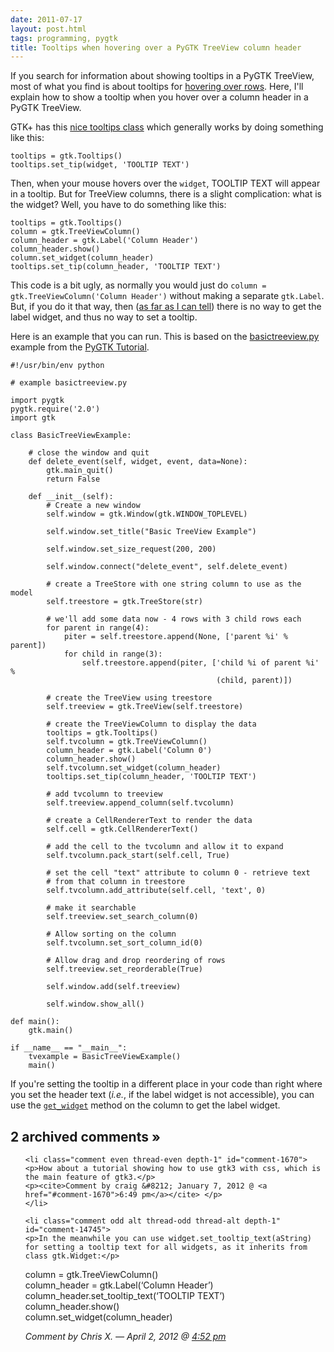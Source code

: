 ```yaml
---
date: 2011-07-17
layout: post.html
tags: programming, pygtk
title: Tooltips when hovering over a PyGTK TreeView column header
---
```


If you search for information about showing tooltips in a PyGTK TreeView, most of what you find is about tooltips for <a href="http://faq.pygtk.org/index.py?req=show&file=faq13.046.htp">hovering over rows</a>. Here, I'll explain how to show a tooltip when you hover over a column header in a PyGTK TreeView.

<!--more-->

GTK+ has this <a href="http://www.pygtk.org/docs/pygtk/class-gtktooltip.html">nice tooltips class</a> which generally works by doing something like this:

    tooltips = gtk.Tooltips()
    tooltips.set_tip(widget, 'TOOLTIP TEXT')

Then, when your mouse hovers over the `widget`, TOOLTIP TEXT will appear in a tooltip. But for TreeView columns, there is a slight complication: what is the widget? Well, you have to do something like this:

    tooltips = gtk.Tooltips()
    column = gtk.TreeViewColumn()
    column_header = gtk.Label('Column Header')
    column_header.show()
    column.set_widget(column_header)
    tooltips.set_tip(column_header, 'TOOLTIP TEXT')

This code is a bit ugly, as normally you would just do `column = gtk.TreeViewColumn('Column Header')` without making a separate `gtk.Label`. But, if you do it that way, then (<a href="http://www.pygtk.org/docs/pygtk/class-gtktreeviewcolumn.html#method-gtktreeviewcolumn--get-widget">as far as I can tell</a>) there is no way to get the label widget, and thus no way to set a tooltip.

Here is an example that you can run. This is based on the <a href="http://www.pygtk.org/pygtk2tutorial/examples/basictreeview.py">basictreeview.py</a> example from the <a href="http://www.pygtk.org/pygtk2tutorial/">PyGTK Tutorial</a>.

    #!/usr/bin/env python

    # example basictreeview.py

    import pygtk
    pygtk.require('2.0')
    import gtk

    class BasicTreeViewExample:

        # close the window and quit
        def delete_event(self, widget, event, data=None):
            gtk.main_quit()
            return False

        def __init__(self):
            # Create a new window
            self.window = gtk.Window(gtk.WINDOW_TOPLEVEL)

            self.window.set_title("Basic TreeView Example")

            self.window.set_size_request(200, 200)

            self.window.connect("delete_event", self.delete_event)

            # create a TreeStore with one string column to use as the model
            self.treestore = gtk.TreeStore(str)

            # we'll add some data now - 4 rows with 3 child rows each
            for parent in range(4):
                piter = self.treestore.append(None, ['parent %i' % parent])
                for child in range(3):
                    self.treestore.append(piter, ['child %i of parent %i' %
                                                  (child, parent)])

            # create the TreeView using treestore
            self.treeview = gtk.TreeView(self.treestore)

            # create the TreeViewColumn to display the data
            tooltips = gtk.Tooltips()
            self.tvcolumn = gtk.TreeViewColumn()
            column_header = gtk.Label('Column 0')
            column_header.show()
            self.tvcolumn.set_widget(column_header)
            tooltips.set_tip(column_header, 'TOOLTIP TEXT')

            # add tvcolumn to treeview
            self.treeview.append_column(self.tvcolumn)

            # create a CellRendererText to render the data
            self.cell = gtk.CellRendererText()

            # add the cell to the tvcolumn and allow it to expand
            self.tvcolumn.pack_start(self.cell, True)

            # set the cell "text" attribute to column 0 - retrieve text
            # from that column in treestore
            self.tvcolumn.add_attribute(self.cell, 'text', 0)

            # make it searchable
            self.treeview.set_search_column(0)

            # Allow sorting on the column
            self.tvcolumn.set_sort_column_id(0)

            # Allow drag and drop reordering of rows
            self.treeview.set_reorderable(True)

            self.window.add(self.treeview)

            self.window.show_all()

    def main():
        gtk.main()

    if __name__ == "__main__":
        tvexample = BasicTreeViewExample()
        main()

If you're setting the tooltip in a different place in your code than right where you set the header text (<i>i.e.</i>, if the label widget is not accessible), you can use the <a href="http://www.pygtk.org/docs/pygtk/class-gtktreeviewcolumn.html#method-gtktreeviewcolumn--get-widget">`get_widget`</a> method on the column to get the label widget.

<h2 id="comments">2 archived comments &raquo;</h2>

<ol id="commentlist">

    <li class="comment even thread-even depth-1" id="comment-1670">
    <p>How about a tutorial showing how to use gtk3 with css, which is the main feature of gtk3.</p>
    <p><cite>Comment by craig &#8212; January 7, 2012 @ <a href="#comment-1670">6:49 pm</a></cite> </p>
    </li>

    <li class="comment odd alt thread-odd thread-alt depth-1" id="comment-14745">
    <p>In the meanwhile you can use widget.set_tooltip_text(aString) for setting a tooltip text for all widgets, as it inherits from class gtk.Widget:</p>
<p>column = gtk.TreeViewColumn()<br />
column_header = gtk.Label(&#8216;Column Header&#8217;)<br />
column_header.set_tooltip_text(&#8216;TOOLTIP TEXT&#8217;)<br />
column_header.show()<br />
column.set_widget(column_header)</p>
    <p><cite>Comment by Chris X. &#8212; April 2, 2012 @ <a href="#comment-14745">4:52 pm</a></cite> </p>
    </li>


</ol>
